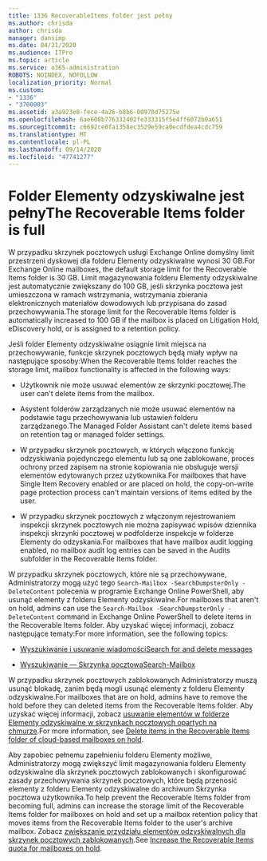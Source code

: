 ```yaml
---
title: 1336 RecoverableItems folder jest pełny
ms.author: chrisda
author: chrisda
manager: dansimp
ms.date: 04/21/2020
ms.audience: ITPro
ms.topic: article
ms.service: o365-administration
ROBOTS: NOINDEX, NOFOLLOW
localization_priority: Normal
ms.custom:
- "1336"
- "3700003"
ms.assetid: a3a923e8-fece-4a26-b8b6-00970d75275e
ms.openlocfilehash: 6ae608b776332402fe333315f5e4ff6072b0a651
ms.sourcegitcommit: c6692ce0fa1358ec3529e59ca0ecdfdea4cdc759
ms.translationtype: MT
ms.contentlocale: pl-PL
ms.lasthandoff: 09/14/2020
ms.locfileid: "47741277"
---
```

# <a name="the-recoverable-items-folder-is-full"></a><span data-ttu-id="598ae-102">Folder Elementy odzyskiwalne jest pełny</span><span class="sxs-lookup"><span data-stu-id="598ae-102">The Recoverable Items folder is full</span></span>

<span data-ttu-id="598ae-103">W przypadku skrzynek pocztowych usługi Exchange Online domyślny limit przestrzeni dyskowej dla folderu Elementy odzyskiwalne wynosi 30 GB.</span><span class="sxs-lookup"><span data-stu-id="598ae-103">For Exchange Online mailboxes, the default storage limit for the Recoverable Items folder is 30 GB.</span></span> <span data-ttu-id="598ae-104">Limit magazynowania folderu Elementy odzyskiwalne jest automatycznie zwiększany do 100 GB, jeśli skrzynka pocztowa jest umieszczona w ramach wstrzymania, wstrzymania zbierania elektronicznych materiałów dowodowych lub przypisana do zasad przechowywania.</span><span class="sxs-lookup"><span data-stu-id="598ae-104">The storage limit for the Recoverable Items folder is automatically increased to 100 GB if the mailbox is placed on Litigation Hold, eDiscovery hold, or is assigned to a retention policy.</span></span>

<span data-ttu-id="598ae-105">Jeśli folder Elementy odzyskiwalne osiągnie limit miejsca na przechowywanie, funkcje skrzynek pocztowych będą miały wpływ na następujące sposoby:</span><span class="sxs-lookup"><span data-stu-id="598ae-105">When the Recoverable Items folder reaches the storage limit, mailbox functionality is affected in the following ways:</span></span>

- <span data-ttu-id="598ae-106">Użytkownik nie może usuwać elementów ze skrzynki pocztowej.</span><span class="sxs-lookup"><span data-stu-id="598ae-106">The user can't delete items from the mailbox.</span></span>

- <span data-ttu-id="598ae-107">Asystent folderów zarządzanych nie może usuwać elementów na podstawie tagu przechowywania lub ustawień folderu zarządzanego.</span><span class="sxs-lookup"><span data-stu-id="598ae-107">The Managed Folder Assistant can't delete items based on retention tag or managed folder settings.</span></span>

- <span data-ttu-id="598ae-108">W przypadku skrzynek pocztowych, w których włączono funkcję odzyskiwania pojedynczego elementu lub są one zablokowane, proces ochrony przed zapisem na stronie kopiowania nie obsługuje wersji elementów edytowanych przez użytkownika.</span><span class="sxs-lookup"><span data-stu-id="598ae-108">For mailboxes that have Single Item Recovery enabled or are placed on hold, the copy-on-write page protection process can't maintain versions of items edited by the user.</span></span>

- <span data-ttu-id="598ae-109">W przypadku skrzynek pocztowych z włączonym rejestrowaniem inspekcji skrzynek pocztowych nie można zapisywać wpisów dziennika inspekcji skrzynki pocztowej w podfolderze inspekcje w folderze Elementy do odzyskania.</span><span class="sxs-lookup"><span data-stu-id="598ae-109">For mailboxes that have mailbox audit logging enabled, no mailbox audit log entries can be saved in the Audits subfolder in the Recoverable Items folder.</span></span>

<span data-ttu-id="598ae-110">W przypadku skrzynek pocztowych, które nie są przechowywane, Administratorzy mogą użyć tego `Search-Mailbox -SearchDumpsterOnly -DeleteContent` polecenia w programie Exchange Online PowerShell, aby usunąć elementy z folderu Elementy odzyskiwalne.</span><span class="sxs-lookup"><span data-stu-id="598ae-110">For mailboxes that aren't on hold, admins can use the `Search-Mailbox -SearchDumpsterOnly -DeleteContent` command in Exchange Online PowerShell to delete items in the Recoverable Items folder.</span></span> <span data-ttu-id="598ae-111">Aby uzyskać więcej informacji, zobacz następujące tematy:</span><span class="sxs-lookup"><span data-stu-id="598ae-111">For more information, see the following topics:</span></span>

- [<span data-ttu-id="598ae-112">Wyszukiwanie i usuwanie wiadomości</span><span class="sxs-lookup"><span data-stu-id="598ae-112">Search for and delete messages</span></span>](https://docs.microsoft.com/microsoft-365/compliance/search-for-and-delete-messagesadmin-help)

- [<span data-ttu-id="598ae-113">Wyszukiwanie — Skrzynka pocztowa</span><span class="sxs-lookup"><span data-stu-id="598ae-113">Search-Mailbox</span></span>](https://docs.microsoft.com/powershell/module/exchange/mailboxes/Search-Mailbox)

<span data-ttu-id="598ae-114">W przypadku skrzynek pocztowych zablokowanych Administratorzy muszą usunąć blokadę, zanim będą mogli usunąć elementy z folderu Elementy odzyskiwalne.</span><span class="sxs-lookup"><span data-stu-id="598ae-114">For mailboxes that are on hold, admins have to remove the hold before they can deleted items from the Recoverable Items folder.</span></span> <span data-ttu-id="598ae-115">Aby uzyskać więcej informacji, zobacz [usuwanie elementów w folderze Elementy odzyskiwalne w skrzynkach pocztowych opartych na chmurze](https://docs.microsoft.com/microsoft-365/compliance/delete-items-in-the-recoverable-items-folder-of-mailboxes-on-hold).</span><span class="sxs-lookup"><span data-stu-id="598ae-115">For more information, see [Delete items in the Recoverable Items folder of cloud-based mailboxes on hold](https://docs.microsoft.com/microsoft-365/compliance/delete-items-in-the-recoverable-items-folder-of-mailboxes-on-hold).</span></span>

<span data-ttu-id="598ae-116">Aby zapobiec pełnemu zapełnieniu folderu Elementy możliwe, Administratorzy mogą zwiększyć limit magazynowania folderu Elementy odzyskiwalne dla skrzynek pocztowych zablokowanych i skonfigurować zasady przechowywania skrzynek pocztowych, które będą przenosić elementy z folderu Elementy odzyskiwalne do archiwum Skrzynka pocztowa użytkownika.</span><span class="sxs-lookup"><span data-stu-id="598ae-116">To help prevent the Recoverable Items folder from becoming full, admins can increase the storage limit of the Recoverable Items folder for mailboxes on hold and set up a mailbox retention policy that moves items from the Recoverable Items folder to the user's archive mailbox.</span></span> <span data-ttu-id="598ae-117">Zobacz [zwiększanie przydziału elementów odzyskiwalnych dla skrzynek pocztowych zablokowanych](https://docs.microsoft.com/microsoft-365/compliance/increase-the-recoverable-quota-for-mailboxes-on-hold).</span><span class="sxs-lookup"><span data-stu-id="598ae-117">See [Increase the Recoverable Items quota for mailboxes on hold](https://docs.microsoft.com/microsoft-365/compliance/increase-the-recoverable-quota-for-mailboxes-on-hold).</span></span>
